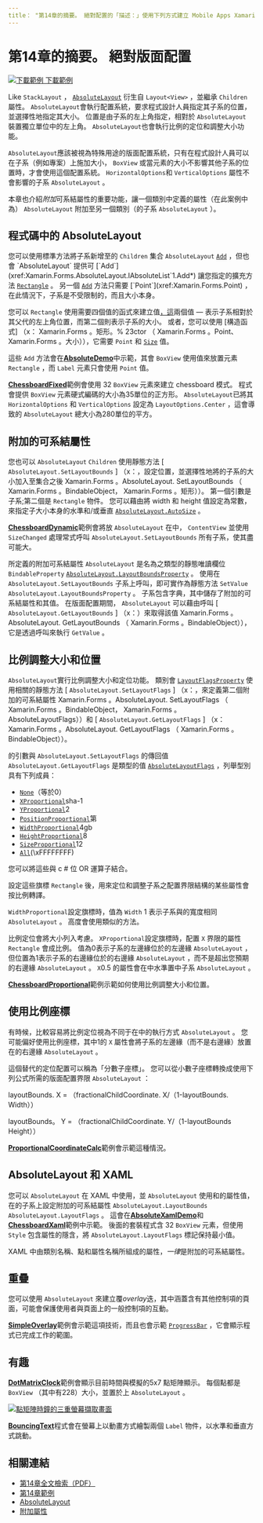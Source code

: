 ```yaml
---
title： "第14章的摘要。 絕對配置的「描述：」使用下列方式建立 Mobile Apps Xamarin.Forms ：第14章的摘要。 絕對版面配置 "ms. 生產： xamarin ms. 技術： xamarin-assetid： 88882A48-3226-42D1-96ED-241250B64A84 author： davidbritch ms-chap： dabritch ms. date： 07/19/2018 no-loc： [ Xamarin.Forms ， Xamarin.Essentials ]
---
```


# <a name="summary-of-chapter-14-absolute-layout"></a>第14章的摘要。 絕對版面配置

[![下載範例 ](~/media/shared/download.png) 下載範例](https://github.com/xamarin/xamarin-forms-book-samples/tree/master/Chapter14)

Like `StackLayout` ， [`AbsoluteLayout`](xref:Xamarin.Forms.AbsoluteLayout) 衍生自 `Layout<View>` ，並繼承 `Children` 屬性。 `AbsoluteLayout`會執行配置系統，要求程式設計人員指定其子系的位置，並選擇性地指定其大小。 位置是由子系的左上角指定，相對於 `AbsoluteLayout` 裝置獨立單位中的左上角。 `AbsoluteLayout`也會執行比例的定位和調整大小功能。

`AbsoluteLayout`應該被視為特殊用途的版面配置系統，只有在程式設計人員可以在子系（例如專案）上施加大小， `BoxView` 或當元素的大小不影響其他子系的位置時，才會使用這個配置系統。 `HorizontalOptions`和 `VerticalOptions` 屬性不會影響的子系 `AbsoluteLayout` 。

本章也介紹*附加*可系結屬性的重要功能，讓一個類別中定義的屬性（在此案例中為） `AbsoluteLayout` 附加至另一個類別（的子系 `AbsoluteLayout` ）。

## <a name="absolutelayout-in-code"></a>程式碼中的 AbsoluteLayout

您可以使用標準方法將子系新增至的 `Children` 集合 `AbsoluteLayout` [`Add`](xref:System.Collections.Generic.ICollection`1.Add*) ，但也會 `AbsoluteLayout` 提供可 [`Add`](xref:Xamarin.Forms.AbsoluteLayout.IAbsoluteList`1.Add*) 讓您指定的擴充方法 [`Rectangle`](xref:Xamarin.Forms.Rectangle) 。 另一個 [`Add`](xref:Xamarin.Forms.AbsoluteLayout.IAbsoluteList`1.Add*) 方法只需要 [`Point`](xref:Xamarin.Forms.Point) ，在此情況下，子系是不受限制的，而且大小本身。

您可以 `Rectangle` 使用需要四個值的函式來建立值[，這](xref:Xamarin.Forms.Rectangle.%23ctor(System.Double,System.Double,System.Double,System.Double))兩個值 &mdash; 表示子系相對於其父代的左上角位置，而第二個則表示子系的大小。 或者，您可以使用 [構造函式] （x： Xamarin.Forms 。矩形。% 23ctor （ Xamarin.Forms 。Point、 Xamarin.Forms 。大小）），它需要 `Point` 和 [`Size`](xref:Xamarin.Forms.Size) 值。

這些 `Add` 方法會在[**AbsoluteDemo**](https://github.com/xamarin/xamarin-forms-book-samples/tree/master/Chapter14/AbsoluteDemo)中示範，其會 `BoxView` 使用值來放置元素 `Rectangle` ，而 `Label` 元素只會使用 `Point` 值。

[**ChessboardFixed**](https://github.com/xamarin/xamarin-forms-book-samples/tree/master/Chapter14/ChessboardFixed)範例會使用 32 `BoxView` 元素來建立 chessboard 模式。 程式會提供 `BoxView` 元素硬式編碼的大小為35單位的正方形。 `AbsoluteLayout`已將其 `HorizontalOptions` 和 `VerticalOptions` 設定為 `LayoutOptions.Center` ，這會導致的 `AbsoluteLayout` 總大小為280單位的平方。

## <a name="attached-bindable-properties"></a>附加的可系結屬性

您也可以 `AbsoluteLayout` `Children` 使用靜態方法 [ `AbsoluteLayout.SetLayoutBounds` ] （x：，設定位置，並選擇性地將的子系的大小加入至集合之後 Xamarin.Forms 。AbsoluteLayout. SetLayoutBounds （ Xamarin.Forms 。BindableObject， Xamarin.Forms 。矩形））。 第一個引數是子系;第二個是 `Rectangle` 物件。 您可以藉由將 width 和 height 值設定為常數，來指定子大小本身的水準和/或垂直 [`AbsoluteLayout.AutoSize`](xref:Xamarin.Forms.AbsoluteLayout.AutoSize) 。

[**ChessboardDynamic**](https://github.com/xamarin/xamarin-forms-book-samples/tree/master/Chapter14/ChessboardDynamic)範例會將放 `AbsoluteLayout` 在中， `ContentView` 並使用 `SizeChanged` 處理常式呼叫 `AbsoluteLayout.SetLayoutBounds` 所有子系，使其盡可能大。  

所定義的附加可系結屬性 `AbsoluteLayout` 是名為之類型的靜態唯讀欄位 `BindableProperty` [`AbsoluteLayout.LayoutBoundsProperty`](xref:Xamarin.Forms.AbsoluteLayout.LayoutBoundsProperty) 。 使用在 `AbsoluteLayout.SetLayoutBounds` 子系上呼叫，即可實作為靜態方法 `SetValue` `AbsoluteLayout.LayoutBoundsProperty` 。 子系包含字典，其中儲存了附加的可系結屬性和其值。 在版面配置期間， `AbsoluteLayout` 可以藉由呼叫 [ `AbsoluteLayout.GetLayoutBounds` ] （x：）來取得該值 Xamarin.Forms 。AbsoluteLayout. GetLayoutBounds （ Xamarin.Forms 。BindableObject）），它是透過呼叫來執行 `GetValue` 。

## <a name="proportional-sizing-and-positioning"></a>比例調整大小和位置

`AbsoluteLayout`實行比例調整大小和定位功能。 類別會 [`LayoutFlagsProperty`](xref:Xamarin.Forms.AbsoluteLayout.LayoutFlagsProperty) 使用相關的靜態方法 [ `AbsoluteLayout.SetLayoutFlags` ] （x：，來定義第二個附加的可系結屬性 Xamarin.Forms 。AbsoluteLayout. SetLayoutFlags （ Xamarin.Forms 。BindableObject， Xamarin.Forms 。AbsoluteLayoutFlags））和 [ `AbsoluteLayout.GetLayoutFlags` ] （x： Xamarin.Forms 。AbsoluteLayout. GetLayoutFlags （ Xamarin.Forms 。BindableObject））。

的引數與 `AbsoluteLayout.SetLayoutFlags` 的傳回值 `AbsoluteLayout.GetLayoutFlags` 是類型的值 [`AbsoluteLayoutFlags`](xref:Xamarin.Forms.AbsoluteLayoutFlags) ，列舉型別具有下列成員：

- [`None`](xref:Xamarin.Forms.AbsoluteLayoutFlags.None)（等於0）
- [`XProportional`](xref:Xamarin.Forms.AbsoluteLayoutFlags.XProportional)sha-1
- [`YProportional`](xref:Xamarin.Forms.AbsoluteLayoutFlags.YProportional)2
- [`PositionProportional`](xref:Xamarin.Forms.AbsoluteLayoutFlags.PositionProportional)第
- [`WidthProportional`](xref:Xamarin.Forms.AbsoluteLayoutFlags.WidthProportional)4gb
- [`HeightProportional`](xref:Xamarin.Forms.AbsoluteLayoutFlags.HeightProportional)8
- [`SizeProportional`](xref:Xamarin.Forms.AbsoluteLayoutFlags.SizeProportional)12
- [`All`](xref:Xamarin.Forms.AbsoluteLayoutFlags.All)(\xFFFFFFFF)

您可以將這些與 c # 位 OR 運算子結合。

設定這些旗標 `Rectangle` 後，用來定位和調整子系之配置界限結構的某些屬性會按比例轉譯。

`WidthProportional`設定旗標時，值為 `Width` 1 表示子系與的寬度相同 `AbsoluteLayout` 。 高度會使用類似的方法。

比例定位會將大小列入考慮。 `XProportional`設定旗標時，配置 `X` 界限的屬性 `Rectangle` 會成比例。 值為0表示子系的左邊緣位於的左邊緣 `AbsoluteLayout` ，但位置為1表示子系的右邊緣位於的右邊緣 `AbsoluteLayout` ，而不是超出您預期的右邊緣 `AbsoluteLayout` 。 `X`0.5 的屬性會在中水準置中子系 `AbsoluteLayout` 。

[**ChessboardProportional**](https://github.com/xamarin/xamarin-forms-book-samples/tree/master/Chapter14/ChessboardProportional)範例示範如何使用比例調整大小和位置。

## <a name="working-with-proportional-coordinates"></a>使用比例座標

有時候，比較容易將比例定位視為不同于在中的執行方式 `AbsoluteLayout` 。 您可能偏好使用比例座標，其中1的 `X` 屬性會將子系的左邊緣（而不是右邊緣）放置在的右邊緣 `AbsoluteLayout` 。

這個替代的定位配置可以稱為「分數子座標」。 您可以從小數子座標轉換成使用下列公式所需的版面配置界限 `AbsoluteLayout` ：

layoutBounds. X = （fractionalChildCoordinate. X/（1-layoutBounds. Width））

layoutBounds。 Y = （fractionalChildCoordinate. Y/（1-layoutBounds Height））

[**ProportionalCoordinateCalc**](https://github.com/xamarin/xamarin-forms-book-samples/tree/master/Chapter14/PropCoordCalc)範例會示範這種情況。

## <a name="absolutelayout-and-xaml"></a>AbsoluteLayout 和 XAML

您可以 `AbsoluteLayout` 在 XAML 中使用，並 `AbsoluteLayout` 使用和的屬性值，在的子系上設定附加的可系結屬性 `AbsoluteLayout.LayoutBounds` `AbsoluteLayout.LayoutFlags` 。 這會在[**AbsoluteXamlDemo**](https://github.com/xamarin/xamarin-forms-book-samples/tree/master/Chapter14/AbsoluteXamlDemo)和[**ChessboardXaml**](https://github.com/xamarin/xamarin-forms-book-samples/tree/master/Chapter14/ChessboardXaml)範例中示範。 後面的套裝程式含 32 `BoxView` 元素，但使用 `Style` 包含屬性的隱含，將 `AbsoluteLayout.LayoutFlags` 標記保持最小值。

XAML 中由類別名稱、點和屬性名稱所組成的屬性，*一律*是附加的可系結屬性。

## <a name="overlays"></a>重疊

您可以使用 `AbsoluteLayout` 來建立覆*overlay*迭，其中涵蓋含有其他控制項的頁面，可能會保護使用者與頁面上的一般控制項的互動。

[**SimpleOverlay**](https://github.com/xamarin/xamarin-forms-book-samples/tree/master/Chapter14/SimpleOverlay)範例會示範這項技術，而且也會示範 [`ProgressBar`](xref:Xamarin.Forms.ProgressBar) ，它會顯示程式已完成工作的範圍。

## <a name="some-fun"></a>有趣

[**DotMatrixClock**](https://github.com/xamarin/xamarin-forms-book-samples/tree/master/Chapter14/DotMatrixClock)範例會顯示目前時間與模擬的5x7 點矩陣顯示。 每個點都是 `BoxView` （其中有228）大小，並置於上 `AbsoluteLayout` 。

[![點矩陣時鐘的三重螢幕擷取畫面](images/ch14fg08-small.png "點矩陣時鐘")](images/ch14fg08-large.png#lightbox "點矩陣時鐘")

[**BouncingText**](https://github.com/xamarin/xamarin-forms-book-samples/tree/master/Chapter14/BouncingText)程式會在螢幕上以動畫方式繪製兩個 `Label` 物件，以水準和垂直方式跳動。

## <a name="related-links"></a>相關連結

- [第14章全文檢索（PDF）](https://download.xamarin.com/developer/xamarin-forms-book/XamarinFormsBook-Ch14-Apr2016.pdf)
- [第14章範例](https://github.com/xamarin/xamarin-forms-book-samples/tree/master/Chapter14)
- [AbsoluteLayout](~/xamarin-forms/user-interface/layouts/absolute-layout.md)
- [附加屬性](~/xamarin-forms/xaml/attached-properties.md)
